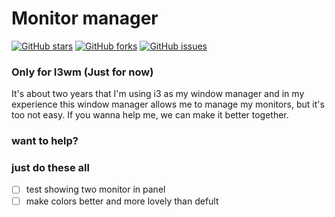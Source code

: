 # Monitor manager
[![GitHub stars](https://img.shields.io/github/stars/N1ma1/MonitorPanel)](https://github.com/N1ma1/MonitorPanel/stargazers)
[![GitHub forks](https://img.shields.io/github/forks/N1ma1/MonitorPanel)](https://github.com/N1ma1/MonitorPanel/network)
[![GitHub issues](https://img.shields.io/github/issues/N1ma1/MonitorPanel)](https://github.com/N1ma1/MonitorPanel/issues)

### Only for I3wm (Just for now)

It's about two years that I'm using i3 as my window manager and in my experience this window manager allows me to manage my monitors, but it's too not easy.
If you wanna help me, we can make it better together.

### want to help?
### just do these all
- [ ] test showing two monitor in panel
- [ ] make colors better and more lovely than defult
